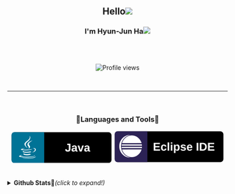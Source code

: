 <!--
### Hi there 👋

**Kim-SuBin/Kim-SuBin** is a ✨ _special_ ✨ repository because its `README.md` (this file) appears on your GitHub profile.

Here are some ideas to get you started:

- 🔭 I’m currently working on ...
- 🌱 I’m currently learning ...
- 👯 I’m looking to collaborate on ...
- 🤔 I’m looking for help with ...
- 💬 Ask me about ...
- 📫 How to reach me: ...
- 😄 Pronouns: ...
- ⚡ Fun fact: ...
-->



<div align="center">
  <h2>Hello<img src="https://media.giphy.com/media/hvRJCLFzcasrR4ia7z/giphy.gif" width="25px"></h2>
  <h3>
  I'm Hyun-Jun Ha<img src="https://media.giphy.com/media/Hy3w28kJ4j7vdTsi9s/giphy.gif" width="45px">
  </h3><br />
  
</div>

<br />
<div align="center">

  ![Profile views](https://gpvc.arturio.dev/s-rachmaninoff)

</div>

<br />

---

<br />

<div align="center">

<h3>💙Languages and Tools💙</h3>

<img src="https://github.com/Kim-SuBin/Kim-SuBin/blob/master/svg/dev/languages/java.svg" alt="java" />
<img src="https://github.com/Kim-SuBin/Kim-SuBin/blob/master/svg/dev/tool/eclipseide.svg" alt="eclipside" />

</div>

<br />
<br />
<details>
<summary><b>Github Stats🐤</b><i>(click to expand!)</i></summary>
  
[![Anurag's github stats](https://github-readme-stats.vercel.app/api?username=s-rachmaninoff)](https://github.com/anuraghazra/github-readme-stats)

</details>


<!--
<h3> My favorite Repositories </h3>

<a href="https://github.com/Kim-SuBin/TIL">
  <img align="left" src="https://github-readme-stats.vercel.app/api/pin/?username=Kim-SuBin&repo=TIL&theme=vue&show_icons=true" />
</a>
-->
